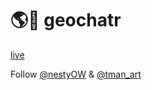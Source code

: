 # 🌎💬 geochatr
[live](https://geochatr.hergen.nl)

Follow [@nestyOW](https://twitter.com/nestyOW) & [@tman_art](https://twitter.com/tman_art)
